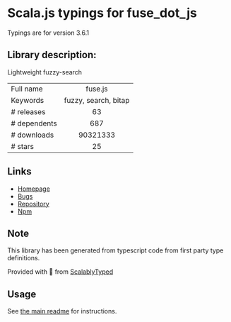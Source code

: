 
# Scala.js typings for fuse_dot_js

Typings are for version 3.6.1

## Library description:
Lightweight fuzzy-search

|                    |                 |
| ------------------ | :-------------: |
| Full name          | fuse.js |
| Keywords           | fuzzy, search, bitap |
| # releases         | 63 |
| # dependents       | 687 |
| # downloads        | 90321333 |
| # stars            | 25 |

## Links
- [Homepage](http://fusejs.io)
- [Bugs](https://github.com/krisk/Fuse/issues)
- [Repository](https://github.com/krisk/Fuse)
- [Npm](https://www.npmjs.com/package/fuse.js)
    


## Note
This library has been generated from typescript code from first party type definitions.

Provided with :purple_heart: from [ScalablyTyped](https://github.com/oyvindberg/ScalablyTyped)

## Usage
See [the main readme](../../readme.md) for instructions.



